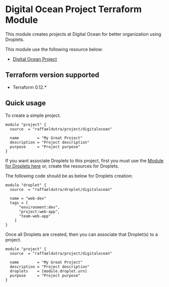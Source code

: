 # Digital Ocean Project Terraform Module

This module creates projects at Digital Ocean for better organization using Droplets.

This module use the following resource below:

* [Digital Ocean Project](https://www.terraform.io/docs/providers/do/r/project.html)

## Terraform version supported

* Terraform 0.12.*

## Quick usage

To create a simple project.

```hcl
module "project" {
  source  = "raffaeldutra/project/digitalocean"

  name        = "My Great Project"
  description = "Project description"
  purpose     = "Project purpose"
}
```

If you want associate Droplets to this project, first you must use the [Module for Droplets here](https://github.com/raffaeldutra/terraform-digitalocean-droplet) or, create the resources for Droplets.

The following code should be as below for Droplets creation:

```hcl
module "droplet" {
  source  = "raffaeldutra/droplet/digitalocean"

  name = "web-dev"
  tags = [
      "environment:dev",
      "project:web-app",
      "team-web-app"
    ]
}
```

Once all Droplets are created, then you can associate that Droplet(s) to a project.

```hcl
module "project" {
  source  = "raffaeldutra/project/digitalocean"

  name        = "My Great Project"
  description = "Project description"
  droplets    = [module.droplet.urn]
  purpose     = "Project purpose"
}
```
